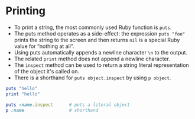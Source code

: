# Printing

- To print a string, the most commonly used Ruby function is `puts`.
- The puts method operates as a side-effect: the expression `puts "foo"` prints the string to the screen and then returns `nil` is a special Ruby value for “nothing at all”.
- Using puts automatically appends a newline character `\n` to the output.
- The related `print` method does not append a newline character.
- The `inspect` method can be used to return a string literal representation of the object it's called on.
- There is a shorthand for `puts object.inspect` by using `p object`.


```ruby
puts "hello"
print "hello"
```

```ruby
puts :name.inspect		# puts a literal object
p :name					# shorthand
```